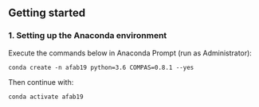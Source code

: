 ## Getting started

### 1. Setting up the Anaconda environment

Execute the commands below in Anaconda Prompt (run as Administrator):

    conda create -n afab19 python=3.6 COMPAS=0.8.1 --yes

Then continue with:

    conda activate afab19



